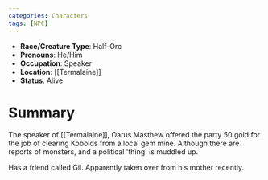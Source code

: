 ```yaml
---
categories: Characters
tags: [NPC]
---
```

- **Race/Creature Type**: Half-Orc
- **Pronouns**: He/Him
- **Occupation**:  Speaker
- **Location**: [[Termalaine]]
- **Status**: Alive

# Summary
The speaker of [[Termalaine]], Oarus Masthew offered the party 50 gold for the job of clearing Kobolds from a local gem mine. Although there are reports of monsters, and a political 'thing' is muddled up.

Has a friend called Gil. Apparently taken over from his mother recently.